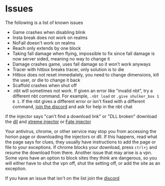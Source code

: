 # Issues

The following is a list of known issues

  - Game crashes when disabling blink
  - Insta break does not work on realms
  - NoFall doesn't work on realms
  - Reach only extends by one block
  - Taking fall damage when flying, impossible to fix since fall damage is now server sided, meaning no way to change it
  - Damage crashes game, uses fall damage so it won't work anyways
  - Tracer with hitbox breaks tracer, only solution is to die
  - Hitbox does not reset immediately, you need to change dimensions, kill the user, or die to change it back
  - Scaffold crashes when shut off
  - .nbt will sometimes not work. If given an error like "invalid nbt", try a different nbt command. For example, `.nbt load` or `.give shulker_box 1 0 1`. If the nbt gives a different error or isn't fixed with a different command, [join the discord](https://discord.gg/horion) and ask for help in the nbt chat

if the injector says "can't find a download link" or "DLL broken" download the [dll](https://horion.download/dll) and [xtreme injector](https://www.unknowncheats.me/forum/downloads.php?do=file&id=21570&act=down&actionhash=1639347436-42eecac7227064b0601d22c3ff1b1425a2056af7) or [Fate injector](https://github.com/fligger/FateInjector/releases/tag/1.0)

Your antivirus, chrome, or other service may stop you from accessing the horion page or downloading the injectors or dll. If this happens, read what the page says for clues, they usually have instructions to add the page or file to your exceptions. If chrome blocks your download, press `ctrl+j` and resume the download from there. Another issue that may arise is a vpn. Some vpns have an option to block sites they think are dangerous, so you will either have to shut the vpn off, shut the setting off, or add the site as an exception.

If you have an issue that isn't on the list join the [discord](https://discord.gg/horion)
